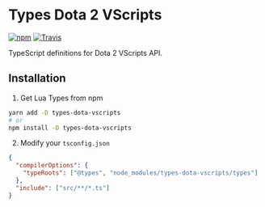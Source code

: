 # Types Dota 2 VScripts

[![npm](https://img.shields.io/npm/v/types-dota-vscripts.svg)](https://npmjs.com/package/types-dota-vscripts)
[![Travis](https://img.shields.io/travis/ark120202/types-dota-vscripts.svg)](https://travis-ci.org/ark120202/types-dota-vscripts)

TypeScript definitions for Dota 2 VScripts API.

## Installation

1. Get Lua Types from npm

```bash
yarn add -D types-dota-vscripts
# or
npm install -D types-dota-vscripts
```

2. Modify your `tsconfig.json`

```json
{
  "compilerOptions": {
    "typeRoots": ["@types", "node_modules/types-dota-vscripts/types"]
  },
  "include": ["src/**/*.ts"]
}
```

